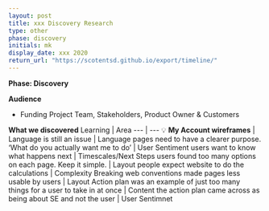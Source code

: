 ```yaml
---
layout: post
title: xxx Discovery Research
type: other
phase: discovery
initials: mk
display_date: xxx 2020
return_url: "https://scotentsd.github.io/export/timeline/"
---
```



**Phase: Discovery**

**Audience**
- Funding Project Team, Stakeholders, Product Owner & Customers

**What we discovered**
Learning | Area
--- | ---
💡  **My Account wireframes** |   	
  Language is still an issue	| Language
  pages need to have a clearer purpose. ‘What do you actually want me to do’	| User Sentiment
  users want to know what happens next	| Timescales/Next Steps
  users found too many options on each page. Keep it simple.	| Layout
  people expect website to do the calculations	| Complexity
  Breaking web conventions made pages less usable by users	| Layout
  Action plan was an example of just too many things for a user to take in at once	| Content
  the action plan came across as being about SE and not the user 	| User Sentimnet 



<!--more-->
